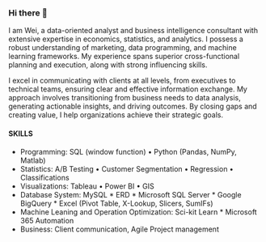 ### Hi there 👋

I am Wei, a data-oriented analyst and business intelligence consultant with extensive expertise in economics, statistics, and analytics. I possess a robust understanding of marketing, data programming, and machine learning frameworks. My experience spans superior cross-functional planning and execution, along with strong influencing skills.

I excel in communicating with clients at all levels, from executives to technical teams, ensuring clear and effective information exchange. My approach involves transitioning from business needs to data analysis, generating actionable insights, and driving outcomes. By closing gaps and creating value, I help organizations achieve their strategic goals.

#### SKILLS
* Programming: SQL (window function) • Python (Pandas, NumPy, Matlab)
* Statistics: A/B Testing • Customer Segmentation • Regression • Classifications
* Visualizations: Tableau • Power BI • GIS
* Database System: MySQL * ERD * Microsoft SQL Server * Google BigQuery * Excel (Pivot Table, X-Lookup, Slicers, SumIFs)
* Machine Leaning and Operation Optimization: Sci-kit Learn * Microsoft 365 Automation
* Business: Client communication, Agile Project management
